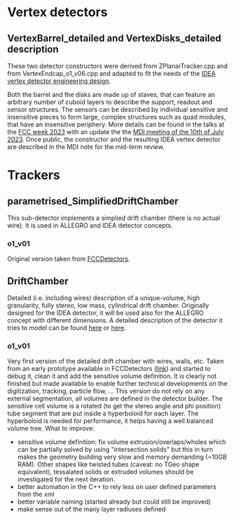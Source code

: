 # Vertex detectors

## VertexBarrel_detailed and VertexDisks_detailed description
These two detector constructors were derived from ZPlanarTracker.cpp and from VertexEndcap_o1_v06.cpp and adapted to fit the needs of the [IDEA vertex detector engineering design](https://indico.cern.ch/event/1202105/timetable/#242-mechanical-integration-of).

Both the barrel and the disks are made up of staves, that can feature an arbitrary number of cuboid layers to describe the support, readout and sensor structures. The sensors can be described by individual sensitive and insensitive pieces to form large, complex structures such as quad modules, that have an insensitive periphery.
More details can be found in the talks at the [FCC week 2023](https://indico.cern.ch/event/1202105/timetable/#356-idea-vertex-detector-in-ke) with an update the the [MDI meeting of the 10th of July 2023](https://indico.cern.ch/event/1292318/#5-vxd-implementation-in-full-s). Once public, the constructor and the resulting IDEA vertex detector are described in the MDI note for the mid-term review.

# Trackers

## parametrised_SimplifiedDriftChamber
This sub-detector implements a simplied drift chamber (there is no actual wire). It is used in ALLEGRO and IDEA detector concepts.

### o1_v01 
Original version taken from [FCCDetectors](https://github.com/HEP-FCC/FCCDetectors/blob/main/Detector/DetSensitive/src/SimpleDriftChamber.cpp). 

## DriftChamber
Detailed (i.e. including wires) description of a unique-volume, high granularity, fully stereo, low mass, cylindrical drift chamber. 
Originally designed for the IDEA detector, it will be used also for the ALLEGRO concept with different dimensions. 
A detailed description of the detector it tries to model can be found [here](https://indico.cern.ch/event/932973/contributions/4041314/attachments/2139657/3664808/primavera_FCCworkshop_2020.pdf) or [here](https://indico.cern.ch/event/1283129/contributions/5476695/attachments/2682660/4654170/DeFilippis_DCH_CC.pdf).

### o1_v01
Very first version of the detailed drift chamber with wires, walls, etc. Taken from an early prototype available in FCCDetectors ([link](https://github.com/HEP-FCC/FCCDetectors/blob/main/Detector/DetFCCeeIDEA/src/DriftChamber.cpp)) and started to debug it, clean it and add the sensitive volume definition.
It is clearly not finished but made available to enable further technical developments on the digitization, tracking, particle flow, ...
This version do not rely on any external segmentation, all volumes are defined in the detector builder.
The sensitive cell volume is a rotated (to get the stereo angle and phi position) tube segment that are put inside a hyperboloid for each layer.
The hyperboloid is needed for performance, it helps having a well balanced volume tree.
What to improve:
- sensitive volume definition: fix volume extrusion/overlaps/wholes which can be partially solved by using "intersection solids" but this in turn makes the geometry building very slow and memory demanding (~10GB RAM). Other shapes like twisted tubes (caveat: no TGeo shape equivalent), tessalated solids or extruded volumes should be investigated for the next iteration.
- better automation in the C++ to rely less on user defined parameters from the xml
- better variable naming (started already but could still be improved)
- make sense out of the many layer radiuses defined
